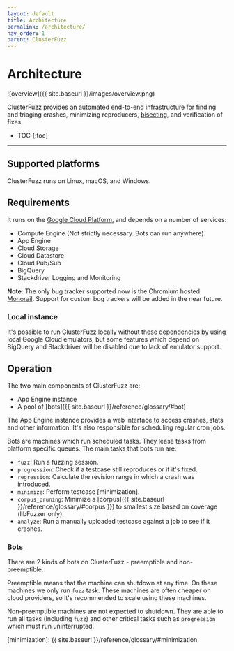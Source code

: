 ```yaml
---
layout: default
title: Architecture
permalink: /architecture/
nav_order: 1
parent: ClusterFuzz
---
```


# Architecture
![overview]({{ site.baseurl }}/images/overview.png)

ClusterFuzz provides an automated end-to-end infrastructure for finding and
triaging crashes, minimizing reproducers, [bisecting], and verification of fixes.

- TOC
{:toc}

---

## Supported platforms
ClusterFuzz runs on Linux, macOS, and Windows.

## Requirements
It runs on the [Google Cloud Platform](https://cloud.google.com/), and depends
on a number of services:
- Compute Engine (Not strictly necessary. Bots can run anywhere).
- App Engine
- Cloud Storage
- Cloud Datastore
- Cloud Pub/Sub
- BigQuery
- Stackdriver Logging and Monitoring

**Note**: The only bug tracker supported now is the Chromium hosted
[Monorail](https://opensource.google.com/projects/monorail). Support for custom
bug trackers will be added in the near future.

### Local instance
It's possible to run ClusterFuzz locally without these dependencies by using
local Google Cloud emulators, but some features which depend on BigQuery and
Stackdriver will be disabled due to lack of emulator support.

## Operation
The two main components of ClusterFuzz are:

- App Engine instance
- A pool of [bots]({{ site.baseurl }}/reference/glossary/#bot)

The App Engine instance provides a web interface to access crashes, stats and
other information. It's also responsible for scheduling regular cron jobs.

Bots are machines which run scheduled tasks. They lease tasks from platform
specific queues. The main tasks that bots run are:
- `fuzz`: Run a fuzzing session.
- `progression`: Check if a testcase still reproduces or if it's fixed.
- `regression`: Calculate the revision range in which a crash was introduced.
- `minimize`: Perform testcase [minimization].
- `corpus_pruning`: Minimize a [corpus]({{ site.baseurl
  }}/reference/glossary/#corpus }}) to smallest size based on coverage (libFuzzer only).
- `analyze`: Run a manually uploaded testcase against a job to see if it crashes.

### Bots
There are 2 kinds of bots on ClusterFuzz - preemptible and non-preemptible.

Preemptible means that the machine can shutdown at any time. On these machines
we only run `fuzz` task. These machines are often cheaper on cloud providers, so
it's recommended to scale using these machines.

Non-preemptible machines are not expected to shutdown. They are able to run all
tasks (including `fuzz`) and other critical tasks such as `progression` which
must run uninterrupted.

[bisecting]: https://en.wikipedia.org/wiki/Bisection_(software_engineering)
[minimization]: {{ site.baseurl }}/reference/glossary/#minimization
